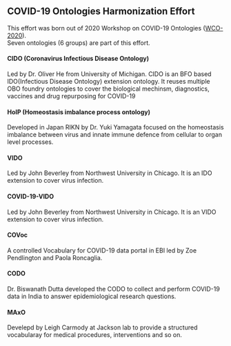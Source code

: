 ## COVID-19 Ontologies Harmonization Effort	

This effort was born out of 2020 Workshop on COVID-19 Ontologies ([WCO-2020](https://github.com/CIDO-ontology/WCO)).<br>
Seven ontologies (6 groups) are part of this effort.

#### CIDO (Coronavirus Infectious Disease Ontology) 
   Led by Dr. Oliver He from University of Michigan. CIDO is an BFO based IDO(Infectious Disease Ontology) extension ontology. It reuses multiple OBO foundry ontologies to cover the biological mechinsm, diagnostics, vaccines and drug repurposing for COVID-19
#### HoIP (Homeostasis imbalance process ontology)
   Developed in Japan RIKN by Dr. Yuki Yamagata focused on the homeostasis imbalance between virus and innate immune defence from cellular to organ level processes.
#### VIDO 
   Led by John Beverley from Northwest University in Chicago. It is an IDO extension to cover virus infection.
#### COVID-19-VIDO
   Led by John Beverley from Northwest University in Chicago. It is an VIDO extension to cover virus infection.
#### COVoc
   A controlled Vocabulary for COVID-19 data portal in EBI led by Zoe Pendlington and Paola Roncaglia.
#### CODO
   Dr. Biswanath Dutta developed the CODO to collect and perform COVID-19 data in India to answer epidemiological research questions.
#### MAxO
   Develepd by Leigh Carmody at Jackson lab to provide a structured vocabularay for medical procedures, interventions and so on. 
